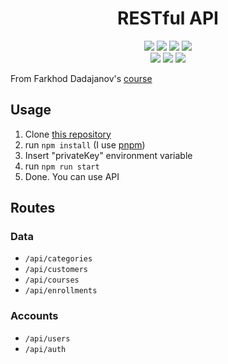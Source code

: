 <h1 align="center">RESTful API</h1>
<p align="center">
  <a target="_blank" href="https://github.com/sad1go0/rest-api-js/blob/main/LICENSE"><img src="https://img.shields.io/github/license/sad1go0/rest-api-js?color=red&logo=GitHub&style=flat-square" /></a>
  <a target="_blank" href="https://www.javascript.com"><img src="https://img.shields.io/github/languages/top/sad1go0/rest-api-js?color=yellow&logo=JavaScript&style=flat-square" /></a>
  <img src="https://img.shields.io/github/languages/code-size/sad1go0/rest-api-js?style=flat-square" />
  <img src="https://img.shields.io/github/package-json/v/sad1go0/rest-api-js?color=green&logo=Node.js&style=flat-square" />
  <br />
  <img src="https://img.shields.io/badge/code_style-prettier-ff69b4.svg?style=flat-square" />
  <img src="https://img.shields.io/github/workflow/status/sad1go0/rest-api-js/lint?label=lint&style=flat-square" />
  <img src="https://img.shields.io/github/workflow/status/sad1go0/rest-api-js/format?label=format&style=flat-square" />
<p>
<p>From Farkhod Dadajanov's <a target="_blank" href="https://youtube.com/playlist?list=PL_WK6W0Gn1I6Z5UbiXgsK7j7oiKCV7vg6">course</a></p>

<h2>Usage</h2>
<ol>
  <li>Clone <a href="https://github.com/sad1go0/rest-api-js.git">this repository</a></li>
  <li>run <code>npm install</code> (I use <a href="https://pnpm.io/">pnpm</a>)</li>
  <li>Insert "privateKey" environment variable</li>
  <li>run <code>npm run start</code></li>
  <li>Done. You can use API</li>
</ol>

<h2>Routes</h2>

<h3>Data</h3>

<ul>
  <li><code>/api/categories</code></li>
  <li><code>/api/customers</code></li>
  <li><code>/api/courses</code></li>
  <li><code>/api/enrollments</code></li>
</ul>

<h3>Accounts</h3>

<ul>
  <li><code>/api/users</code></li>
  <li><code>/api/auth</code></li>
</ul>
